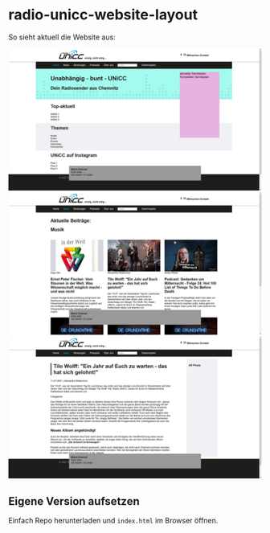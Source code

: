 # radio-unicc-website-layout

So sieht aktuell die Website aus:

![](screenshots/index.jpg)
![](screenshots/category.jpg)
![](screenshots/article.jpg)

## Eigene Version aufsetzen

Einfach Repo herunterladen und `index.html` im Browser öffnen.